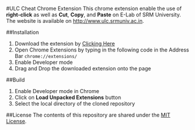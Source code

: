 #ULC Cheat Chrome Extension
This chrome extension enable the use of **right-click** as well as **Cut**, **Copy**, and **Paste** on E-Lab of SRM University. The website is available on http://www.ulc.srmuniv.ac.in.

##Installation
1. Download the extension by [Clicking Here](https://goo.gl/nnRAEq)
2. Open Chrome Extensions by typing in the following code in the Address Bar
    `chrome://extensions/`
3. Enable Developer mode
4. Drag and Drop the downloaded extension onto the page

##Build
1. Enable Developer mode in Chrome
2. Click on **Load Unpacked Extensions** button
3. Select the local directory of the cloned repository

##License
The contents of this repository are shared under the [MIT License](license.md).
